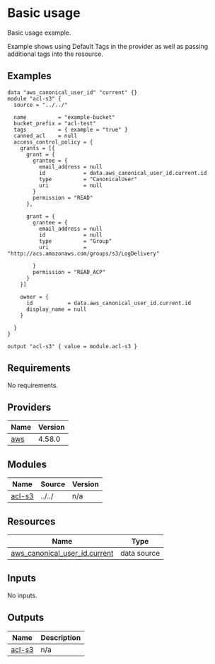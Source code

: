 # Basic usage

Basic usage example.

Example shows using Default Tags in the provider as well as passing additional tags into the resource.
<!-- BEGINNING OF PRE-COMMIT-TERRAFORM DOCS HOOK -->


## Examples

```hcl
data "aws_canonical_user_id" "current" {}
module "acl-s3" {
  source = "../../"

  name          = "example-bucket"
  bucket_prefix = "acl-test"
  tags          = { example = "true" }
  canned_acl    = null
  access_control_policy = {
    grants = [{
      grant = {
        grantee = {
          email_address = null
          id            = data.aws_canonical_user_id.current.id
          type          = "CanonicalUser"
          uri           = null
        }
        permission = "READ"
      },

      grant = {
        grantee = {
          email_address = null
          id            = null
          type          = "Group"
          uri           = "http://acs.amazonaws.com/groups/s3/LogDelivery"

        }
        permission = "READ_ACP"
      }
    }]

    owner = {
      id           = data.aws_canonical_user_id.current.id
      display_name = null
    }

  }
}

output "acl-s3" { value = module.acl-s3 }
```

## Requirements

No requirements.

## Providers

| Name | Version |
|------|---------|
| <a name="provider_aws"></a> [aws](#provider\_aws) | 4.58.0 |

## Modules

| Name | Source | Version |
|------|--------|---------|
| <a name="module_acl-s3"></a> [acl-s3](#module\_acl-s3) | ../../ | n/a |

## Resources

| Name | Type |
|------|------|
| [aws_canonical_user_id.current](https://registry.terraform.io/providers/hashicorp/aws/latest/docs/data-sources/canonical_user_id) | data source |

## Inputs

No inputs.

## Outputs

| Name | Description |
|------|-------------|
| <a name="output_acl-s3"></a> [acl-s3](#output\_acl-s3) | n/a |


<!-- END OF PRE-COMMIT-TERRAFORM DOCS HOOK -->
